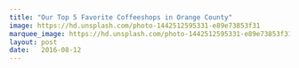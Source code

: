 ```yaml
---
title: "Our Top 5 Favorite Coffeeshops in Orange County"
image: https://hd.unsplash.com/photo-1442512595331-e89e73853f31
marquee_image: https://hd.unsplash.com/photo-1442512595331-e89e73853f31
layout: post
date:   2016-08-12
---
```

